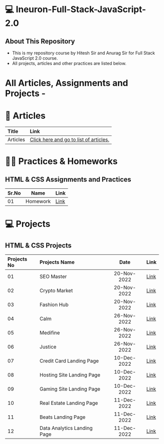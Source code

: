# 💻 Ineuron-Full-Stack-JavaScript-2.0
## About This Repository
- This is my repository course by Hitesh Sir and Anurag Sir for Full Stack JavaScript 2.0 course.
- All projects, articles and other practices are listed below.
# All Articles, Assignments and Projects -
# 📝 Articles
|  Title|Link|
| :---        | :---          |
| Articles         |	<a href="">Click here and go to list of articles.</a>   |
# 👨‍💻 Practices & Homeworks
##   HTML & CSS Assignments and Practices
|Sr.No|Name|Link|
| :---        | :---:         |:---|
| 01       | Homework	|<a href="https://github.com/PushpakKhadke/Ineuron-Full-Stack-JavaScript-2.0/tree/main/Assignments/02-Dec-2022">Link</a>   |
# 💻 Projects
##  HTML & CSS Projects
| Projects No | Projects Name | Date      | Link|
| :---        | :---          |:---:      | :---|
| 01          |	SEO Master    |20-Nov-2022| <a href="https://github.com/PushpakKhadke/Ineuron-Full-Stack-JavaScript-2.0/tree/main/Projects/FSJS%202.0%20Project%2001">Link</a>    |
| 02          |Crypto Market  |20-Nov-2022|   <a href="https://github.com/PushpakKhadke/Ineuron-Full-Stack-JavaScript-2.0/tree/main/Projects/FSJS%202.0%20Project%2002">Link</a>  |
| 03          |Fashion Hub    |20-Nov-2022|   <a href="https://github.com/PushpakKhadke/Ineuron-Full-Stack-JavaScript-2.0/tree/main/Projects/FSJS%202.0%20Project%2003">Link</a> |
| 04          |Calm           |26-Nov-2022|  <a href="https://github.com/PushpakKhadke/Ineuron-Full-Stack-JavaScript-2.0/tree/main/Projects/FSJS%202.0%20Project%2004">Link</a>  |
| 05          |Medifine       |26-Nov-2022|   <a href="https://github.com/PushpakKhadke/Ineuron-Full-Stack-JavaScript-2.0/tree/main/Projects/FSJS%202.0%20Project%2005">Link</a> |
| 06          |Justice        |26-Nov-2022|   <a href="https://github.com/PushpakKhadke/Ineuron-Full-Stack-JavaScript-2.0/tree/main/Projects/FSJS%202.0%20Project%2006">Link</a> |
| 07          |	Credit Card Landing Page   |10-Dec-2022| <a href="#">Link</a>    |
| 08          | Hosting Site Landing Page |10-Dec-2022|   <a href="#">Link</a>  |
| 09          | Gaming Site Landing Page |10-Dec-2022|   <a href="#">Link</a> |
| 10          |  Real Estate Landing Page    |11-Dec-2022|  <a href="#">Link</a>  |
| 11          |  Beats Landing Page    |11-Dec-2022|   <a href="#">Link</a> |
| 12          |     Data Analytics Landing Page   |11-Dec-2022|   <a href="#">Link</a> |
